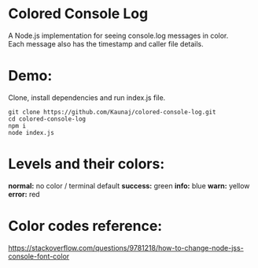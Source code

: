 # Colored Console Log

A Node.js implementation for seeing console.log messages in color.<br/>
Each message also has the timestamp and caller file details.

# Demo:

Clone, install dependencies and run index.js file.

```
git clone https://github.com/Kaunaj/colored-console-log.git
cd colored-console-log
npm i
node index.js
```

# Levels and their colors:

<b>normal:</b> no color / terminal default
<b>success:</b> green
<b>info:</b> blue
<b>warn:</b> yellow
<b>error:</b> red

# Color codes reference:

https://stackoverflow.com/questions/9781218/how-to-change-node-jss-console-font-color
